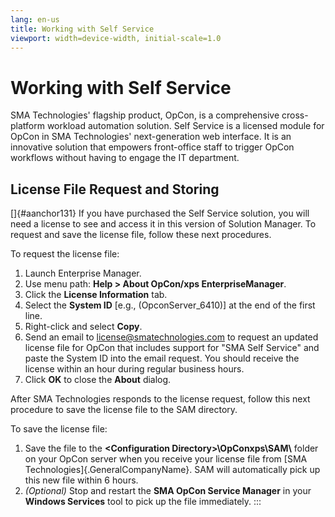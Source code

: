 ```yaml
---
lang: en-us
title: Working with Self Service
viewport: width=device-width, initial-scale=1.0
---
```


# Working with Self Service

SMA Technologies' flagship product, OpCon, is a comprehensive cross-platform workload automation solution. Self Service
is a licensed module for OpCon in SMA Technologies' next-generation web interface. It
is an innovative solution that empowers front-office staff to trigger
OpCon workflows without having to engage the IT department.

## License File Request and Storing

[]{#aanchor131} If you have purchased the Self Service solution, you will need a license to see and access it in this version of Solution
Manager. To request and save the license file, follow these next
procedures.

To request the license file:

1.  Launch Enterprise Manager.
2.  Use menu path: **Help \> About OpCon/xps EnterpriseManager**.
3.  Click the **License Information** tab.
4.  Select the **System ID** \[e.g., (OpconServer_6410)\] at the end of     the first line.
5.  Right-click and select **Copy**.
6.  Send an email to <license@smatechnologies.com> to request an updated
    license file for OpCon that includes support for "SMA Self Service"
    and paste the System ID into the email request. You should receive
    the license within an hour during regular business hours.
7.  Click **OK** to close the **About** dialog.

After SMA Technologies responds to the license request, follow this next procedure to save the license file to the SAM
directory.

To save the license file:

1.  Save the file to the **\<Configuration
    Directory\>\\OpConxps\\SAM\\** folder on your OpCon server when you
    receive your license file from [SMA     Technologies]{.GeneralCompanyName}. SAM will automatically pick up
    this new file within 6 hours.
2.  *(Optional)* Stop and restart the **SMA OpCon
    Service Manager** in your **Windows Services** tool to pick up the
    file immediately.
:::

 

